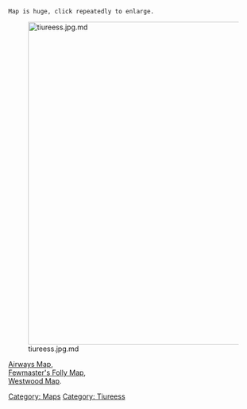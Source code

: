 `Map is huge, click repeatedly to enlarge.`

<figure>
<img src="tiureess.jpg.md" title="tiureess.jpg.md" width="650"
alt="tiureess.jpg.md" />
<figcaption aria-hidden="true">tiureess.jpg.md</figcaption>
</figure>

[Airways Map](Airways_Map "wikilink"),  
[Fewmaster's Folly Map](Fewmaster's_Folly_Map "wikilink"),  
[Westwood Map](Westwood_Map "wikilink").

[Category: Maps](Category:_Maps "wikilink") [Category:
Tiureess](Category:_Tiureess "wikilink")
